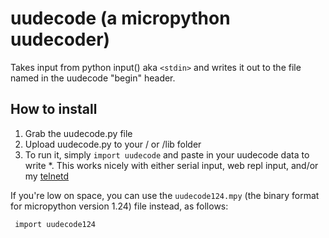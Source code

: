 # uudecode  (a micropython uudecoder)

Takes input from python input() aka `<stdin>` and writes it out to the file named in the uudecode "begin" header.

## How to install

1. Grab the uudecode.py file
2. Upload uudecode.py to your / or /lib folder
3. To run it, simply `import uudecode` and paste in your uudecode data to write
\*. This works nicely with either serial input, web repl input, and/or my [telnetd](https://github.com/gitcnd/telnetd)

If you're low on space, you can use the `uudecode124.mpy` (the binary format for micropython version 1.24) file instead, as follows:

     import uudecode124
